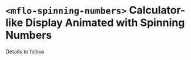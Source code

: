 # ```<mflo-spinning-numbers>``` Calculator-like Display Animated with Spinning Numbers

Details to follow